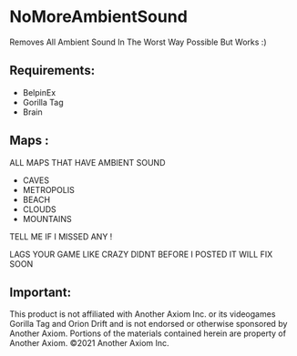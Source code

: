 # NoMoreAmbientSound
Removes All Ambient Sound In The Worst Way Possible But Works :)

## Requirements:
- BelpinEx
- Gorilla Tag
- Brain 

## Maps :
ALL MAPS THAT HAVE AMBIENT SOUND 
- CAVES
- METROPOLIS
- BEACH
- CLOUDS
- MOUNTAINS


TELL ME IF I MISSED ANY !

LAGS YOUR GAME LIKE CRAZY DIDNT BEFORE I POSTED IT WILL FIX SOON

## Important:
This product is not affiliated with Another Axiom Inc. or its videogames Gorilla Tag and Orion Drift and is not endorsed or otherwise sponsored by Another Axiom. Portions of the materials contained herein are property of Another Axiom. ©2021 Another Axiom Inc.
